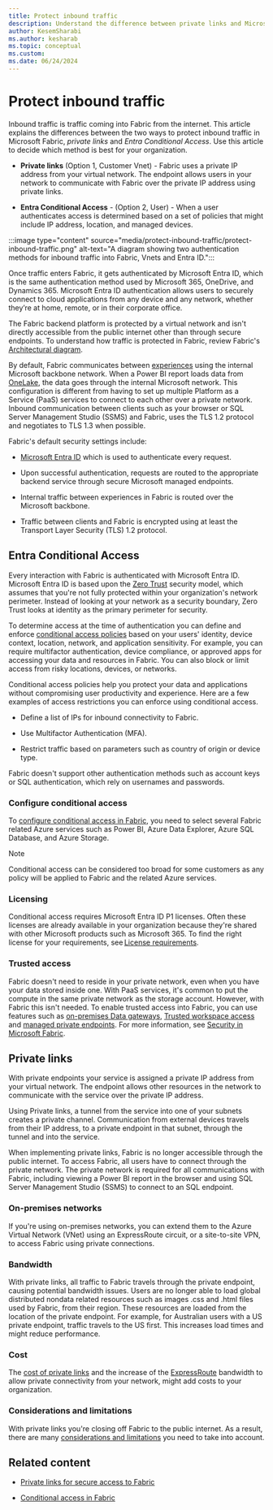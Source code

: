 ```yaml
---
title: Protect inbound traffic
description: Understand the difference between private links and Microsoft Entra Conditional and decide which is best for your organization.
author: KesemSharabi
ms.author: kesharab
ms.topic: conceptual
ms.custom:
ms.date: 06/24/2024
---
```


# Protect inbound traffic

Inbound traffic is traffic coming into Fabric from the internet. This article explains the differences between the two ways to protect inbound traffic in Microsoft Fabric, *private links* and *Entra Conditional Access*. Use this article to decide which method is best for your organization.

* **Private links** (Option 1, Customer Vnet) - Fabric uses a private IP address from your virtual network. The endpoint allows users in your network to communicate with Fabric over the private IP address using private links.

* **Entra Conditional Access** - (Option 2, User) - When a user authenticates access is determined based on a set of policies that might include IP address, location, and managed devices.

:::image type="content" source="media/protect-inbound-traffic/protect-inbound-traffic.png" alt-text="A diagram showing two authentication methods for inbound traffic into Fabric, Vnets and Entra ID.":::

Once traffic enters Fabric, it gets authenticated by Microsoft Entra ID, which is the same authentication method used by Microsoft 365, OneDrive, and Dynamics 365. Microsoft Entra ID authentication allows users to securely connect to cloud applications from any device and any network, whether they’re at home, remote, or in their corporate office.

The Fabric backend platform is protected by a virtual network and isn't directly accessible from the public internet other than through secure endpoints. To understand how traffic is protected in Fabric, review Fabric's [Architectural diagram](security-fundamentals.md#architectural-diagram).

By default, Fabric communicates between [experiences](../get-started/microsoft-fabric-overview.md#components-of-microsoft-fabric) using the internal Microsoft backbone network. When a Power BI report loads data from [OneLake](../onelake/onelake-overview.md), the data goes through the internal Microsoft network. This configuration is different from having to set up multiple Platform as a Service (PaaS) services to connect to each other over a private network. Inbound communication between clients such as your browser or SQL Server Management Studio (SSMS) and Fabric, uses the TLS 1.2 protocol and negotiates to TLS 1.3 when possible.

Fabric's default security settings include:

* [Microsoft Entra ID](/entra/fundamentals/whatis) which is used to authenticate every request.

* Upon successful authentication, requests are routed to the appropriate backend service through secure Microsoft managed endpoints.

* Internal traffic between experiences in Fabric is routed over the Microsoft backbone.

* Traffic between clients and Fabric is encrypted using at least the Transport Layer Security (TLS) 1.2 protocol.

## Entra Conditional Access

Every interaction with Fabric is authenticated with Microsoft Entra ID. Microsoft Entra ID is based upon the [Zero Trust](/azure/security/fundamentals/zero-trust) security model, which assumes that you're not fully protected within your organization's network perimeter. Instead of looking at your network as a security boundary, Zero Trust looks at identity as the primary perimeter for security.

To determine access at the time of authentication you can define and enforce [conditional access policies](/entra/identity/conditional-access/overview) based on your users' identity, device context, location, network, and application sensitivity. For example, you can require multifactor authentication, device compliance, or approved apps for accessing your data and resources in Fabric. You can also block or limit access from risky locations, devices, or networks.

Conditional access policies help you protect your data and applications without compromising user productivity and experience. Here are a few examples of access restrictions you can enforce using conditional access.

* Define a list of IPs for inbound connectivity to Fabric.

* Use Multifactor Authentication (MFA).

* Restrict traffic based on parameters such as country of origin or device type.

Fabric doesn't support other authentication methods such as account keys or SQL authentication, which rely on usernames and passwords.

### Configure conditional access

To [configure conditional access in Fabric](security-conditional-access.md#configure-conditional-access-for-fabric), you need to select several Fabric related Azure services such as Power BI, Azure Data Explorer, Azure SQL Database, and Azure Storage.

>[!NOTE]
>Conditional access can be considered too broad for some customers as any policy will be applied to Fabric and the related Azure services.

### Licensing

Conditional access requires Microsoft Entra ID P1 licenses. Often these licenses are already available in your organization because they're shared with other Microsoft products such as Microsoft 365. To find the right license for your requirements, see [License requirements](/entra/identity/conditional-access/overview#license-requirements).

### Trusted access

Fabric doesn't need to reside in your private network, even when you have your data stored inside one. With PaaS services, it's common to put the compute in the same private network as the storage account. However, with Fabric this isn't needed. To enable trusted access into Fabric, you can use features such as [on-premises Data gateways](/power-bi/connect-data/service-gateway-onprem), [Trusted workspace access](security-trusted-workspace-access.md) and [managed private endpoints](/azure/private-link/manage-private-endpoint). For more information, see [Security in Microsoft Fabric](security-overview.md).

## Private links

With private endpoints your service is assigned a private IP address from your virtual network. The endpoint allows other resources in the network to communicate with the service over the private IP address.

Using Private links, a tunnel from the service into one of your subnets creates a private channel. Communication from external devices travels from their IP address, to a private endpoint in that subnet, through the tunnel and into the service.

When implementing private links, Fabric is no longer accessible through the public internet. To access Fabric, all users have to connect through the private network. The private network is required for all communications with Fabric, including viewing a Power BI report in the browser and using SQL Server Management Studio (SSMS) to connect to an SQL endpoint.

### On-premises networks

If you're using on-premises networks, you can extend them to the Azure Virtual Network (VNet) using an ExpressRoute circuit, or a site-to-site VPN, to access Fabric using private connections.

### Bandwidth

With private links, all traffic to Fabric travels through the private endpoint, causing potential bandwidth issues. Users are no longer able to load global distributed nondata related resources such as images .css and .html files used by Fabric, from their region. These resources are loaded from the location of the private endpoint. For example, for Australian users with a US private endpoint, traffic travels to the US first. This increases load times and might reduce performance.

### Cost

The [cost of private links](https://azure.microsoft.com/pricing/details/private-link/) and the increase of the [ExpressRoute](/azure/expressroute/expressroute-introduction) bandwidth to allow private connectivity from your network, might add costs to your organization.

### Considerations and limitations

With private links you're closing off Fabric to the public internet. As a result, there are many [considerations and limitations](security-private-links-overview.md#other-considerations-and-limitations) you need to take into account.

## Related content

* [Private links for secure access to Fabric](security-private-links-overview.md)

* [Conditional access in Fabric](security-conditional-access.md)
